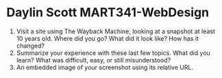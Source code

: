 # Daylin Scott MART341-WebDesign
1. Visit a site using The Wayback Machine, looking at a snapshot at least 10 years old. Where did
you go? What did it look like? How has it changed?
2. Summarize your experience with these last few topics. What did you learn? What was difficult,
easy, or still misunderstood?
3. An embedded image of your screenshot using its relative URL.
